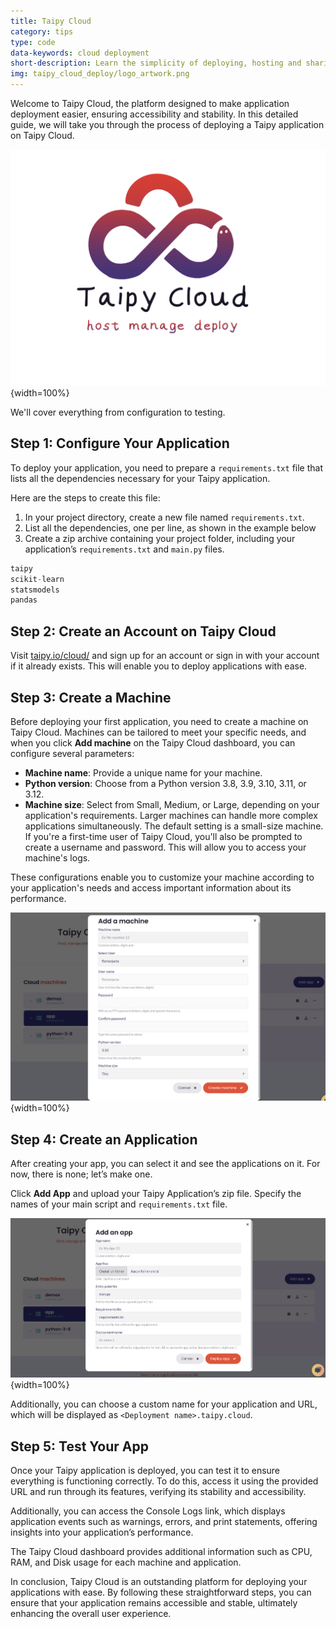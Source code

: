 ```yaml
---
title: Taipy Cloud
category: tips
type: code
data-keywords: cloud deployment
short-description: Learn the simplicity of deploying, hosting and sharing your web application on Taipy Cloud.
img: taipy_cloud_deploy/logo_artwork.png
---
```

Welcome to Taipy Cloud, the platform designed to make application deployment easier,
ensuring accessibility and stability. In this detailed guide, we will take you through
the process of deploying a Taipy application on Taipy Cloud.

![Taipy Cloud](logo_artwork.png){width=100%}

We'll cover everything from configuration to testing.

## Step 1: Configure Your Application

To deploy your application, you need to prepare a `requirements.txt` file
that lists all the dependencies necessary for your Taipy application.

Here are the steps to create this file:

1. In your project directory, create a new file named `requirements.txt`.
2. List all the dependencies, one per line, as shown in the example below
3. Create a zip archive containing your project folder, including your application’s `requirements.txt` and `main.py` files.

```py
taipy
scikit-learn
statsmodels
pandas
```

## Step 2: Create an Account on Taipy Cloud

Visit [taipy.io/cloud/](https://www.taipy.io/cloud/) and sign up for an account or sign in with your account if it already exists.
This will enable you to deploy applications with ease.

## Step 3: Create a Machine

Before deploying your first application, you need to create a machine on Taipy Cloud.
Machines can be tailored to meet your specific needs, and when you click **Add machine**
on the Taipy Cloud dashboard, you can configure several parameters:

- **Machine name**: Provide a unique name for your machine.
- **Python version**: Choose from a Python version 3.8, 3.9, 3.10, 3.11, or 3.12.
- **Machine size**: Select from Small, Medium, or Large, depending on your application's requirements.
  Larger machines can handle more complex applications simultaneously. The default setting is a small-size machine.
  If you're a first-time user of Taipy Cloud, you'll also be prompted to create a username and password.
  This will allow you to access your machine's logs.

These configurations enable you to customize your machine according to your application's
needs and access important information about its performance.

![Create a Machine](taipy_cloud_2.png){width=100%}

## Step 4: Create an Application

After creating your app, you can select it and see the applications on it.
For now, there is none; let’s make one.

Click **Add App** and upload your Taipy Application’s zip file.
Specify the names of your main script and `requirements.txt` file.

![Create an Application](taipy_cloud_3.png){width=100%}

Additionally, you can choose a custom name for your application and URL,
which will be displayed as `<Deployment name>.taipy.cloud`.

## Step 5: Test Your App

Once your Taipy application is deployed, you can test it to ensure everything is functioning correctly.
To do this, access it using the provided URL and run through its features, verifying its stability and accessibility.

Additionally, you can access the Console Logs link, which displays application events
such as warnings, errors, and print statements, offering insights into your application’s performance.

The Taipy Cloud dashboard provides additional information such as CPU, RAM, and Disk usage for each machine and application.

In conclusion, Taipy Cloud is an outstanding platform for deploying your applications with ease.
By following these straightforward steps, you can ensure that your application remains accessible and stable,
ultimately enhancing the overall user experience.
